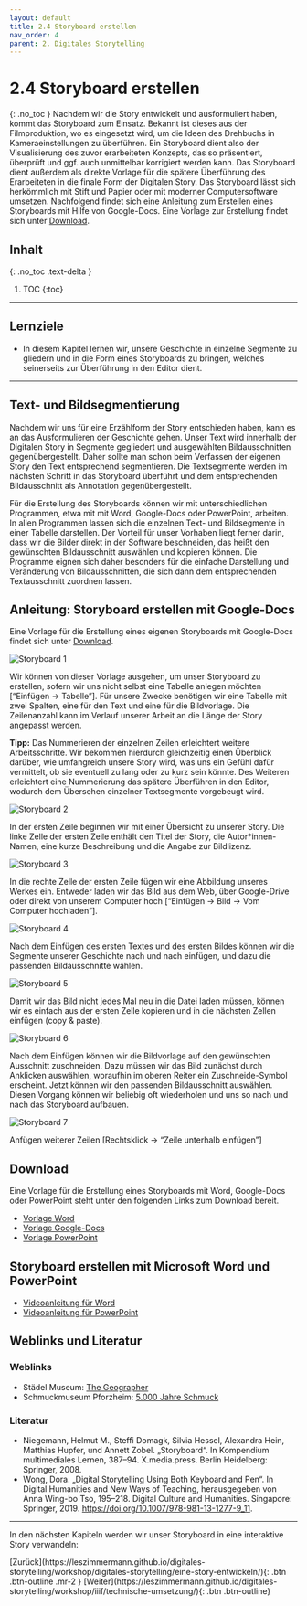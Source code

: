 ```yaml
---
layout: default
title: 2.4 Storyboard erstellen
nav_order: 4
parent: 2. Digitales Storytelling
---
```


# 2.4 Storyboard erstellen
{: .no_toc }
Nachdem wir die Story entwickelt und ausformuliert haben, kommt das Storyboard zum Einsatz. Bekannt ist dieses aus der Filmproduktion, wo es eingesetzt wird, um die Ideen des Drehbuchs in Kameraeinstellungen zu überführen. Ein Storyboard dient also der Visualisierung des zuvor erarbeiteten Konzepts, das so präsentiert, überprüft und ggf. auch unmittelbar korrigiert werden kann. Das Storyboard dient außerdem als direkte Vorlage für die spätere Überführung des Erarbeiteten in die finale Form der Digitalen Story.
Das Storyboard lässt sich herkömmlich mit Stift und Papier oder mit moderner Computersoftware umsetzen. Nachfolgend findet sich eine Anleitung zum Erstellen eines Storyboards mit Hilfe von Google-Docs. Eine Vorlage zur Erstellung findet sich unter [Download](#download).

## Inhalt
{: .no_toc .text-delta }

1. TOC
{:toc}

---

## Lernziele
- In diesem Kapitel lernen wir, unsere Geschichte in einzelne Segmente zu gliedern und in die Form eines Storyboards zu bringen, welches seinerseits zur Überführung in den Editor dient.

---

## Text- und Bildsegmentierung
Nachdem wir uns für eine Erzählform der Story entschieden haben, kann es an das Ausformulieren der Geschichte gehen. Unser Text wird innerhalb der Digitalen Story in Segmente gegliedert und ausgewählten Bildausschnitten gegenübergestellt. Daher sollte man schon beim Verfassen der eigenen Story den Text entsprechend segmentieren. Die Textsegmente werden im nächsten Schritt in das Storyboard überführt und dem entsprechenden Bildausschnitt als Annotation gegenübergestellt.

Für die Erstellung des Storyboards können wir mit unterschiedlichen Programmen, etwa mit mit Word, Google-Docs oder PowerPoint, arbeiten. In allen Programmen lassen sich die einzelnen Text- und Bildsegmente in einer Tabelle darstellen. Der Vorteil für unser Vorhaben liegt ferner darin, dass wir die Bilder direkt in der Software beschneiden, das heißt den gewünschten Bildausschnitt auswählen und kopieren können. Die Programme eignen sich daher besonders für die einfache Darstellung und Veränderung von Bildausschnitten, die sich dann dem entsprechenden Textausschnitt zuordnen lassen.

## Anleitung: Storyboard erstellen mit Google-Docs
Eine Vorlage für die Erstellung eines eigenen Storyboards mit Google-Docs findet sich unter [Download](#download).

![Storyboard 1](https://cdn.lesliepzimmermann.de/storytelling/2-6-2_Storyboard-1.jpg)

Wir können von dieser Vorlage ausgehen, um unser Storyboard zu erstellen, sofern wir uns nicht selbst eine Tabelle anlegen möchten [“Einfügen → Tabelle”]. Für unsere Zwecke benötigen wir eine Tabelle mit zwei Spalten, eine für den Text und eine für die Bildvorlage. Die Zeilenanzahl kann im Verlauf unserer Arbeit an die Länge der Story angepasst werden.

__Tipp:__ Das Nummerieren der einzelnen Zeilen erleichtert weitere Arbeitsschritte. Wir bekommen hierdurch gleichzeitig einen Überblick darüber, wie umfangreich unsere Story wird, was uns ein Gefühl dafür vermittelt, ob sie eventuell zu lang oder zu kurz sein könnte.
Des Weiteren erleichtert eine Nummerierung das spätere Überführen in den Editor, wodurch dem Übersehen einzelner Textsegmente vorgebeugt wird.

![Storyboard 2](https://cdn.lesliepzimmermann.de/storytelling/2-6-2_Storyboard-2.jpg)

In der ersten Zeile beginnen wir mit einer Übersicht zu unserer Story. Die linke Zelle der ersten Zeile enthält den Titel der Story, die Autor*innen-Namen, eine kurze Beschreibung und die Angabe zur Bildlizenz.

![Storyboard 3](https://cdn.lesliepzimmermann.de/storytelling/2-6-2_Storyboard-3.jpg)

In die rechte Zelle der ersten Zeile fügen wir eine Abbildung unseres Werkes ein. Entweder laden wir das Bild aus dem Web, über Google-Drive oder direkt von unserem Computer hoch [“Einfügen → Bild → Vom Computer hochladen”].

![Storyboard 4](https://cdn.lesliepzimmermann.de/storytelling/2-6-2_Storyboard-4.jpg)

Nach dem Einfügen des ersten Textes und des ersten Bildes können wir die Segmente unserer Geschichte nach und nach einfügen, und dazu die passenden Bildausschnitte wählen.

![Storyboard 5](https://cdn.lesliepzimmermann.de/storytelling/2-6-2_Storyboard-5.jpg)

Damit wir das Bild nicht jedes Mal neu in die Datei laden müssen, können wir es einfach aus der ersten Zelle kopieren und in die nächsten Zellen einfügen (copy & paste).

![Storyboard 6](https://cdn.lesliepzimmermann.de/storytelling/2-6-2_Storyboard-6.gif)

Nach dem Einfügen können wir die Bildvorlage auf den gewünschten Ausschnitt zuschneiden. Dazu müssen wir das Bild zunächst durch Anklicken auswählen, woraufhin im oberen Reiter ein Zuschneide-Symbol erscheint. Jetzt können wir den passenden Bildausschnitt auswählen. Diesen Vorgang können wir beliebig oft wiederholen und uns so nach und nach das Storyboard aufbauen.

![Storyboard 7](https://cdn.lesliepzimmermann.de/storytelling/2-6-2_Storyboard-7.jpg)

Anfügen weiterer Zeilen [Rechtsklick → “Zeile unterhalb einfügen”]

## Download
Eine Vorlage für die Erstellung eines Storyboards mit Word, Google-Docs oder PowerPoint steht unter den folgenden Links zum Download bereit.
- [Vorlage Word](https://drive.google.com/file/d/1qFecSXfW-z-EvZvAx5VwK3pLSESUKGpp/view?usp=sharing)
- [Vorlage Google-Docs](https://docs.google.com/document/d/1Yj8zNj_DEsdVjf6o6XY7OAvZjVy4gw3v--N8NCjue6A/edit?usp=sharing)
- [Vorlage PowerPoint](https://drive.google.com/file/d/1ihaszEjcPjkzHswZ2L9kIlfCyoYF7nCR/view?usp=sharing)

## Storyboard erstellen mit Microsoft Word und PowerPoint
- [Videoanleitung für Word](https://youtu.be/3ZYaEzwPCKM)
- [Videoanleitung für PowerPoint](https://youtu.be/yKG5mJXDxrE)

## Weblinks und Literatur
### Weblinks
- Städel Museum: [The Geographer](https://artsandculture.google.com/story/the-geographer/bALyBhB2iA5cIA)
- Schmuckmuseum Pforzheim: [5.000 Jahre Schmuck](https://artsandculture.google.com/exhibit/5-000-jahre-schmuck/ZwKy2JayvGLFLA)

### Literatur
- Niegemann, Helmut M., Steffi Domagk, Silvia Hessel, Alexandra Hein, Matthias Hupfer, und Annett Zobel. „Storyboard“. In Kompendium multimediales Lernen, 387–94. X.media.press. Berlin Heidelberg: Springer, 2008.
- Wong, Dora. „Digital Storytelling Using Both Keyboard and Pen“. In Digital Humanities and New Ways of Teaching, herausgegeben von Anna Wing-bo Tso, 195–218. Digital Culture and Humanities. Singapore: Springer, 2019. https://doi.org/10.1007/978-981-13-1277-9_11.

---

In den nächsten Kapiteln werden wir unser Storyboard in eine interaktive Story verwandeln:

<span class="fs-8">
[Zurück](https://leszimmermann.github.io/digitales-storytelling/workshop/digitales-storytelling/eine-story-entwickeln/){: .btn .btn-outline .mr-2 } 
</span>
<span class="fs-8">
[Weiter](https://leszimmermann.github.io/digitales-storytelling/workshop/iiif/technische-umsetzung/){: .btn .btn-outline}
</span>